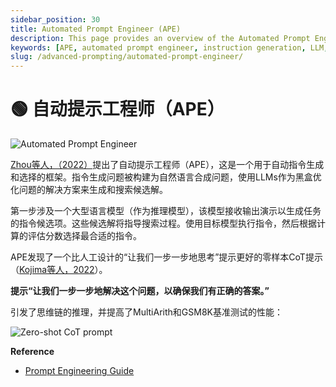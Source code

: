 ```yaml
---
sidebar_position: 30
title: Automated Prompt Engineer (APE)
description: This page provides an overview of the Automated Prompt Engineer (APE) framework for automatic instruction generation and selection.
keywords: [APE, automated prompt engineer, instruction generation, LLM, CoT prompt, natural language synthesis]
slug: /advanced-prompting/automated-prompt-engineer/
---
```

# 🟢 自动提示工程师（APE）

![Automated Prompt Engineer](https://cdn.jsdelivr.net/gh/donttal/imgbed/img/APE.webp)

[Zhou等人，（2022）](https://arxiv.org/abs/2211.01910)提出了自动提示工程师（APE），这是一个用于自动指令生成和选择的框架。指令生成问题被构建为自然语言合成问题，使用LLMs作为黑盒优化问题的解决方案来生成和搜索候选解。

第一步涉及一个大型语言模型（作为推理模型），该模型接收输出演示以生成任务的指令候选项。这些候选解将指导搜索过程。使用目标模型执行指令，然后根据计算的评估分数选择最合适的指令。

APE发现了一个比人工设计的“让我们一步一步地思考”提示更好的零样本CoT提示（[Kojima等人，2022](https://arxiv.org/abs/2205.11916)）。

**提示“让我们一步一步地解决这个问题，以确保我们有正确的答案。”**

引发了思维链的推理，并提高了MultiArith和GSM8K基准测试的性能：

![Zero-shot CoT prompt](https://cdn.jsdelivr.net/gh/donttal/imgbed/img/ape-zero-shot-cot.webp)

**Reference**

- [Prompt Engineering Guide](https://www.promptingguide.ai/zh)